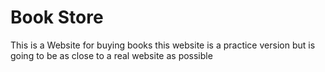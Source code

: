 # Book Store

This is a Website for buying books this website is a practice version but is going to be as close to a real website as possible
